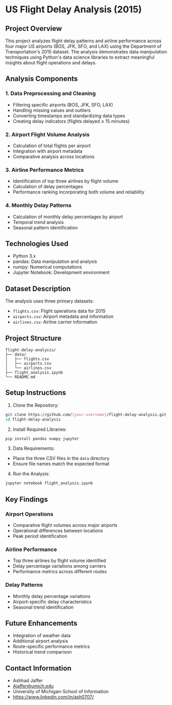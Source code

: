 # US Flight Delay Analysis (2015)

## Project Overview
This project analyzes flight delay patterns and airline performance across four major US airports (BOS, JFK, SFO, and LAX) using the Department of Transportation's 2015 dataset. The analysis demonstrates data manipulation techniques using Python's data science libraries to extract meaningful insights about flight operations and delays.

## Analysis Components

### 1. Data Preprocessing and Cleaning
- Filtering specific airports (BOS, JFK, SFO, LAX)
- Handling missing values and outliers
- Converting timestamps and standardizing data types
- Creating delay indicators (flights delayed ≥ 15 minutes)

### 2. Airport Flight Volume Analysis
- Calculation of total flights per airport
- Integration with airport metadata
- Comparative analysis across locations

### 3. Airline Performance Metrics
- Identification of top three airlines by flight volume
- Calculation of delay percentages
- Performance ranking incorporating both volume and reliability

### 4. Monthly Delay Patterns
- Calculation of monthly delay percentages by airport
- Temporal trend analysis
- Seasonal pattern identification

## Technologies Used
- Python 3.x
- pandas: Data manipulation and analysis
- numpy: Numerical computations
- Jupyter Notebook: Development environment

## Dataset Description
The analysis uses three primary datasets:
- `flights.csv`: Flight operations data for 2015
- `airports.csv`: Airport metadata and information
- `airlines.csv`: Airline carrier information

## Project Structure
```
flight-delay-analysis/
├── data/
│   ├── flights.csv
│   ├── airports.csv
│   └── airlines.csv
├── flight_analysis.ipynb
└── README.md
```

## Setup Instructions

1. Clone the Repository:
```bash
git clone https://github.com/[your-username]/flight-delay-analysis.git
cd flight-delay-analysis
```

2. Install Required Libraries:
```bash
pip install pandas numpy jupyter
```

3. Data Requirements:
- Place the three CSV files in the `data` directory
- Ensure file names match the expected format

4. Run the Analysis:
```bash
jupyter notebook flight_analysis.ipynb
```

## Key Findings

### Airport Operations
- Comparative flight volumes across major airports
- Operational differences between locations
- Peak period identification

### Airline Performance
- Top three airlines by flight volume identified
- Delay percentage variations among carriers
- Performance metrics across different routes

### Delay Patterns
- Monthly delay percentage variations
- Airport-specific delay characteristics
- Seasonal trend identification

## Future Enhancements
- Integration of weather data
- Additional airport analysis
- Route-specific performance metrics
- Historical trend comparison

## Contact Information
- Ashhad Jaffer
- Ajaffer@umich.edu
- University of Michigan-School of Information
- https://www.linkedin.com/in/ash0707/
